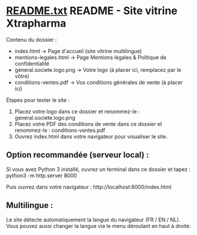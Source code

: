 [README.txt](https://github.com/user-attachments/files/22564436/README.txt)
README - Site vitrine Xtrapharma
=================================

Contenu du dossier :
- index.html              -> Page d'accueil (site vitrine multilingue)
- mentions-legales.html   -> Page Mentions légales & Politique de confidentialité
- general.societe.logo.png -> Votre logo (à placer ici, remplacez par le vôtre)
- conditions-ventes.pdf    -> Vos conditions générales de vente (à placer ici)

Étapes pour tester le site :
1. Placez votre logo dans ce dossier et renommez-le : general.societe.logo.png
2. Placez votre PDF des conditions de vente dans ce dossier et renommez-le : conditions-ventes.pdf
3. Ouvrez index.html dans votre navigateur pour visualiser le site.

Option recommandée (serveur local) :
------------------------------------
Si vous avez Python 3 installé, ouvrez un terminal dans ce dossier et tapez :
    python3 -m http.server 8000

Puis ouvrez dans votre navigateur :
    http://localhost:8000/index.html

Multilingue :
-------------
Le site détecte automatiquement la langue du navigateur (FR / EN / NL).
Vous pouvez aussi changer la langue via le menu déroulant en haut à droite.


